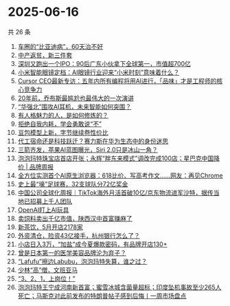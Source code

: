 # 2025-06-16

共 26 条

<!-- BEGIN 36KR -->
<!-- 最后更新时间 2025-06-16 03:06:56 +0800 -->
1. [车圈的“比亚迪病”，60天治不好](https://36kr.com/p/3335967710849541)
1. [中产返贫，新三件套](https://36kr.com/p/3337468378147079)
1. [深圳又跑出一个IPO：90后广东小伙拿下全球第一，市值超700亿](https://36kr.com/p/3336346785900801)
1. [小米智能眼镜定档：AI眼镜行业迎来“小米时刻”意味着什么？](https://36kr.com/p/3336159023080968)
1. [Cursor CEO最新专访：五年内所有编程将用AI进行，「品味」才是工程师的核心竞争力](https://36kr.com/p/3337044157425923)
1. [20年前，乔布斯最尴尬也最伟大的一次演讲](https://36kr.com/p/3337487362091520)
1. [“华强北”围攻AI耳机，未来智能如何突围？](https://36kr.com/p/3335845938882820)
1. [有人格魅力的人，是如何修炼的？](https://36kr.com/p/3335587161336326)
1. [拒绝自我内耗，学会勇敢说“不”](https://36kr.com/p/3303891783801607)
1. [豆包模型上新，字节继续卷性价比](https://36kr.com/p/3335845223115266)
1. [代工宿命还是科技跃迁？赛力斯在华为生态中的身份迷思](https://36kr.com/p/3336292783188228)
1. [三箭齐发，苹果AI蓝图曝光，Siri 2.0只是冰山一角？](https://36kr.com/p/3337461216535816)
1. [泡泡玛特珠宝店首店开张；永辉“胖东来模式”调改完成100店；星巴克中国降价 | 品牌周报](https://36kr.com/p/3334509333637383)
1. [全方位实测首个AI原生浏览器：618比价、写高考作文……网友：再见Chrome](https://36kr.com/p/3337245776537865)
1. [史上最“壕”足球赛，32支球队分72亿奖金](https://36kr.com/p/3335818800081154)
1. [中国公司全球化周报｜TikTok海外月活首破10亿/京东物流进军沙特，据传当地已招募上千人团队](https://36kr.com/p/3335951038687748)
1. [OpenAI盯上AI玩具](https://36kr.com/p/3337023775090947)
1. [卖饲料卖出千亿市值，陕西汉中首富赚麻了](https://36kr.com/p/3336122492119303)
1. [新茶饮，5月开店2178家](https://36kr.com/p/3336302178837763)
1. [外资清仓，险资43亿接手，杭州银行怎么了？](https://36kr.com/p/3336122611460361)
1. [小店日入3万，“加盐”成今夏爆款密码，有品牌开店130+](https://36kr.com/p/3337076403906816)
1. [曾是日本第一的医学美容品牌沦为弃子？](https://36kr.com/p/3336229219068169)
1. [“Lafufu”擦边Labubu，泡泡玛特失算，谁之过？](https://36kr.com/p/3335844118964741)
1. [少林“高”僧，文班亚马](https://36kr.com/p/3336259935103488)
1. [“3、2、1，上岗位！”](https://36kr.com/p/3337082068658693)
1. [泡泡玛特王宁成河南新首富；蜜雪冰城含菌量超标；印度坠机事故至少265人死亡；马斯克对此前发布的特朗普帖子感到后悔丨一周市场盘点](https://36kr.com/p/3337368566049028)
<!-- END 36KR -->